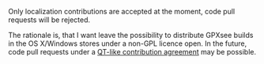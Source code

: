 Only localization contributions are accepted at the moment, code pull requests will be rejected.

The rationale is, that I want leave the possibility to distribute GPXsee builds in the OS X/Windows
stores under a non-GPL licence open. In the future, code pull requests under a
[QT-like contribution agreement](https://d21tv0wm5mksdn.cloudfront.net/wp-content/uploads/2015/03/Qt-ContributionLicenseAgreement_v1_2_FINAL.pdf)
may be possible.

